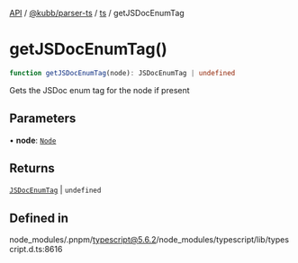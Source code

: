 [API](../../../../../packages.md) / [@kubb/parser-ts](../../../index.md) / [ts](../index.md) / getJSDocEnumTag

# getJSDocEnumTag()

```ts
function getJSDocEnumTag(node): JSDocEnumTag | undefined
```

Gets the JSDoc enum tag for the node if present

## Parameters

• **node**: [`Node`](../interfaces/Node.md)

## Returns

[`JSDocEnumTag`](../interfaces/JSDocEnumTag.md) \| `undefined`

## Defined in

node\_modules/.pnpm/typescript@5.6.2/node\_modules/typescript/lib/typescript.d.ts:8616
